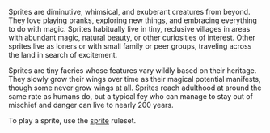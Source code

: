 Sprites are diminutive, whimsical, and exuberant creatures from beyond. They love playing pranks, exploring new things, and embracing everything to do with magic. Sprites habitually live in tiny, reclusive villages in areas with abundant magic, natural beauty, or other curiosities of interest. Other sprites live as loners or with small family or peer groups, traveling across the land in search of excitement.

Sprites are tiny faeries whose features vary wildly based on their heritage. They slowly grow their wings over time as their magical potential manifests, though some never grow wings at all. Sprites reach adulthood at around the same rate as humans do, but a typical fey who can manage to stay out of mischief and danger can live to nearly 200 years.

To play a sprite, use the [sprite](https://2e.aonprd.com/Ancestries.aspx?ID=39) ruleset.
